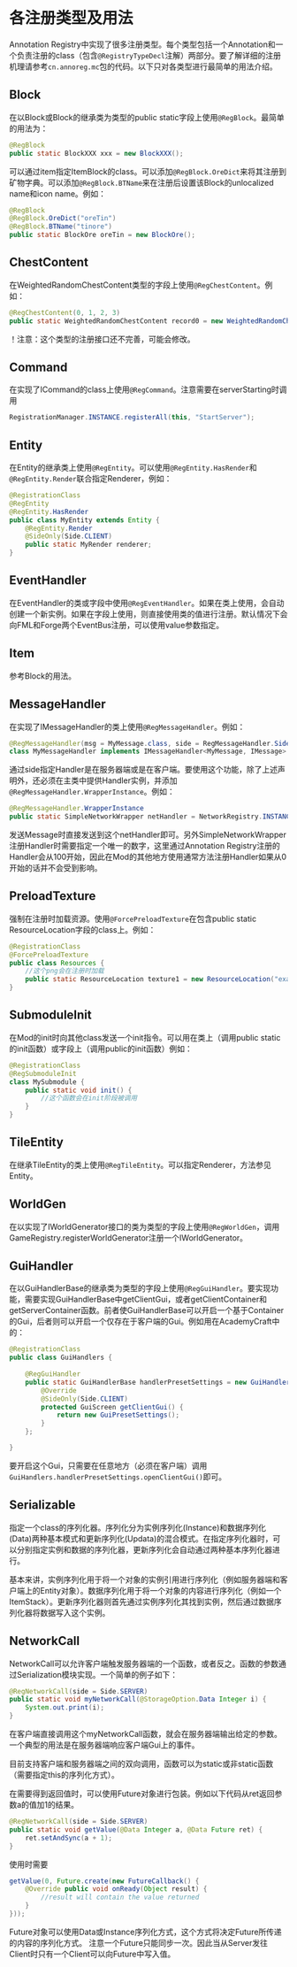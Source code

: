 各注册类型及用法
===
Annotation Registry中实现了很多注册类型。每个类型包括一个Annotation和一个负责注册的class（包含```@RegistryTypeDecl```注解）两部分。要了解详细的注册机理请参考```cn.annoreg.mc```包的代码。以下只对各类型进行最简单的用法介绍。

Block
---
在以Block或Block的继承类为类型的public static字段上使用```@RegBlock```。最简单的用法为：
```java
@RegBlock
public static BlockXXX xxx = new BlockXXX();
```
可以通过item指定ItemBlock的class。可以添加```@RegBlock.OreDict```来将其注册到矿物字典。可以添加```@RegBlock.BTName```来在注册后设置该Block的unlocalized name和icon name。例如：
```java
@RegBlock
@RegBlock.OreDict("oreTin")
@RegBlock.BTName("tinore")
public static BlockOre oreTin = new BlockOre();
```

ChestContent
---
在WeightedRandomChestContent类型的字段上使用```@RegChestContent```。例如：
```java
@RegChestContent(0, 1, 2, 3)
public static WeightedRandomChestContent record0 = new WeightedRandomChestContent(new ItemStack(MyItems.record0), 1, 1, 5);
```
！注意：这个类型的注册接口还不完善，可能会修改。

Command
---
在实现了ICommand的class上使用```@RegCommand```。注意需要在serverStarting时调用
```java
RegistrationManager.INSTANCE.registerAll(this, "StartServer");
```

Entity
---
在Entity的继承类上使用```@RegEntity```。可以使用```@RegEntity.HasRender```和```@RegEntity.Render```联合指定Renderer，例如：
```java
@RegistrationClass
@RegEntity
@RegEntity.HasRender
public class MyEntity extends Entity {
    @RegEntity.Render
    @SideOnly(Side.CLIENT)
    public static MyRender renderer;
}
```

EventHandler
---
在EventHandler的类或字段中使用```@RegEventHandler```。如果在类上使用，会自动创建一个新实例。如果在字段上使用，则直接使用类的值进行注册。默认情况下会向FML和Forge两个EventBus注册，可以使用value参数指定。

Item
---
参考Block的用法。

MessageHandler
---
在实现了IMessageHandler的类上使用```@RegMessageHandler```。例如：
```java
@RegMessageHandler(msg = MyMessage.class, side = RegMessageHandler.Side.CLIENT)
class MyMessageHandler implements IMessageHandler<MyMessage, IMessage> {
```
通过side指定Handler是在服务器端或是在客户端。要使用这个功能，除了上述声明外，还必须在主类中提供Handler实例，并添加```@RegMessageHandler.WrapperInstance```。例如：
```java
@RegMessageHandler.WrapperInstance
public static SimpleNetworkWrapper netHandler = NetworkRegistry.INSTANCE.newSimpleChannel("examplemod_channle");
```
发送Message时直接发送到这个netHandler即可。另外SimpleNetworkWrapper注册Handler时需要指定一个唯一的数字，这里通过Annotation Registry注册的Handler会从100开始，因此在Mod的其他地方使用通常方法注册Handler如果从0开始的话并不会受到影响。

PreloadTexture
---
强制在注册时加载资源。使用```@ForcePreloadTexture```在包含public static ResourceLocation字段的class上。例如：
```java
@RegistrationClass
@ForcePreloadTexture
public class Resources {
    //这个png会在注册时加载
    public static ResourceLocation texture1 = new ResourceLocation("example:textures/models/texture1.png");
}
```

SubmoduleInit
---
在Mod的init时向其他class发送一个init指令。可以用在类上（调用public static的init函数）或字段上（调用public的init函数）例如：
```java
@RegistrationClass
@RegSubmoduleInit
class MySubmodule {
    public static void init() {
        //这个函数会在init阶段被调用
    }
}
```

TileEntity
---
在继承TileEntity的类上使用```@RegTileEntity```。可以指定Renderer，方法参见Entity。

WorldGen
---
在以实现了IWorldGenerator接口的类为类型的字段上使用```@RegWorldGen```，调用GameRegistry.registerWorldGenerator注册一个IWorldGenerator。

GuiHandler
---
在以GuiHandlerBase的继承类为类型的字段上使用```@RegGuiHandler```。要实现功能，需要实现GuiHandlerBase中getClientGui，或者getClientContainer和getServerContainer函数。前者使GuiHandlerBase可以开启一个基于Container的Gui，后者则可以开启一个仅存在于客户端的Gui。例如用在AcademyCraft中的：
```java
@RegistrationClass
public class GuiHandlers {
	
	@RegGuiHandler
	public static GuiHandlerBase handlerPresetSettings = new GuiHandlerBase() {
		@Override
		@SideOnly(Side.CLIENT)
		protected GuiScreen getClientGui() {
			return new GuiPresetSettings();
		}
	};

}
```
要开启这个Gui，只需要在任意地方（必须在客户端）调用```GuiHandlers.handlerPresetSettings.openClientGui()```即可。

Serializable
---
指定一个class的序列化器。序列化分为实例序列化(Instance)和数据序列化(Data)两种基本模式和更新序列化(Updata)的混合模式。在指定序列化器时，可以分别指定实例和数据的序列化器，更新序列化会自动通过两种基本序列化器进行。

基本来讲，实例序列化用于将一个对象的实例引用进行序列化（例如服务器端和客户端上的Entity对象）。数据序列化用于将一个对象的内容进行序列化（例如一个ItemStack）。更新序列化器则首先通过实例序列化其找到实例，然后通过数据序列化器将数据写入这个实例。

NetworkCall
---
NetworkCall可以允许客户端触发服务器端的一个函数，或者反之。函数的参数通过Serialization模块实现。一个简单的例子如下：
```java
@RegNetworkCall(side = Side.SERVER)
public static void myNetworkCall(@StorageOption.Data Integer i) {
    System.out.print(i);
}
```
在客户端直接调用这个myNetworkCall函数，就会在服务器端输出给定的参数。一个典型的用法是在服务器端响应客户端Gui上的事件。

目前支持客户端和服务器端之间的双向调用，函数可以为static或非static函数（需要指定this的序列化方式）。

在需要得到返回值时，可以使用Future对象进行包装。例如以下代码从ret返回参数a的值加1的结果。
```java
@RegNetworkCall(side = Side.SERVER)
public static void getValue(@Data Integer a, @Data Future ret) {
    ret.setAndSync(a + 1);
}
```
使用时需要
```java
getValue(0, Future.create(new FutureCallback() {
    @Override public void onReady(Object result) {
        //result will contain the value returned
    }
}));
```
Future对象可以使用Data或Instance序列化方式，这个方式将决定Future所传递的内容的序列化方式。
注意一个Future只能同步一次。因此当从Server发往Client时只有一个Client可以向Future中写入值。
